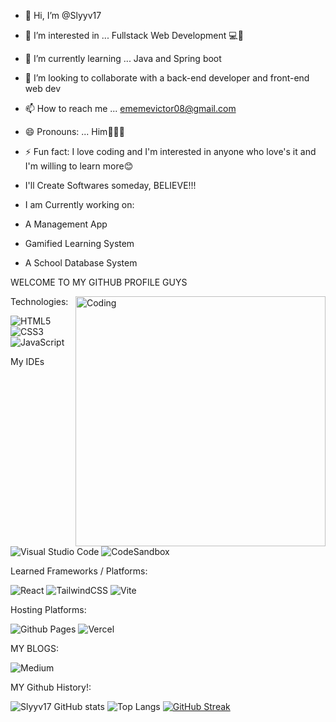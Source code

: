 - 👋 Hi, I’m @Slyyv17
- 👀 I’m interested in ... Fullstack Web Development 💻🖤
- 🌱 I’m currently learning ... Java and Spring boot
- 💞️ I’m looking to collaborate with a back-end developer and front-end web dev
- 📫 How to reach me ... ememevictor08@gmail.com 
- 😄 Pronouns: ... Him🧍🏾‍♂️
- ⚡ Fun fact: I love coding and I'm interested in anyone who love's it and I'm willing to learn more😊
- I'll Create Softwares someday, BELIEVE!!!

- I am Currently working on:
- A Management App
- Gamified Learning System
- A School Database System

<!---
Slyyv17/Slyyv17 is a ✨ special ✨ repository because its `README.md` (this file) appears on your GitHub profile.
You can click the Preview link to take a look at your changes.
--->

WELCOME TO MY GITHUB PROFILE GUYS

<img align="right" alt="Coding" width="400" src="https://user-images.githubusercontent.com/74038190/212749447-bfb7e725-6987-49d9-ae85-2015e3e7cc41.gif">

Technologies:

![HTML5](https://img.shields.io/badge/html5-%23E34F26.svg?style=for-the-badge&logo=html5&logoColor=white)
![CSS3](https://img.shields.io/badge/css3-%231572B6.svg?style=for-the-badge&logo=css3&logoColor=white)
![JavaScript](https://img.shields.io/badge/javascript-%23323330.svg?style=for-the-badge&logo=javascript&logoColor=%23F7DF1E)

My IDEs

![Visual Studio Code](https://img.shields.io/badge/Visual%20Studio%20Code-0078d7.svg?style=for-the-badge&logo=visual-studio-code&logoColor=white)
![CodeSandbox](https://img.shields.io/badge/Codesandbox-040404?style=for-the-badge&logo=codesandbox&logoColor=DBDBDB)

Learned Frameworks / Platforms:

![React](https://img.shields.io/badge/react-%2320232a.svg?style=for-the-badge&logo=react&logoColor=%2361DAFB)
![TailwindCSS](https://img.shields.io/badge/tailwindcss-%2338B2AC.svg?style=for-the-badge&logo=tailwind-css&logoColor=white)
![Vite](https://img.shields.io/badge/vite-%23646CFF.svg?style=for-the-badge&logo=vite&logoColor=white)

Hosting Platforms:

![Github Pages](https://img.shields.io/badge/github%20pages-121013?style=for-the-badge&logo=github&logoColor=white)
![Vercel](https://img.shields.io/badge/vercel-%23000000.svg?style=for-the-badge&logo=vercel&logoColor=white)

MY BLOGS: 

![Medium](https://img.shields.io/badge/Medium-12100E?style=for-the-badge&logo=medium&logoColor=white)

MY Github History!:

![Slyyv17 GitHub stats](https://github-readme-stats.vercel.app/api?username=Slyyv17&show_icons=true&theme=radical)
![Top Langs](https://github-readme-stats.vercel.app/api/top-langs/?username=Slyyv17&layout=compact)
[![GitHub Streak](https://streak-stats.demolab.com/?user=Slyyv17&theme=highcontrast)](https://git.io/streak-stats)

